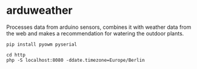 # arduweather
Processes data from arduino sensors, combines it with weather data from the web and makes a recommendation for watering the outdoor plants.


` pip install pyowm pyserial `

```
cd http
php -S localhost:8080 -ddate.timezone=Europe/Berlin
```
